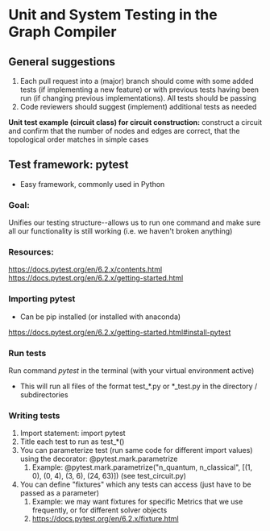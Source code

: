 # Unit and System Testing in the Graph Compiler

## General suggestions

1. Each pull request into a (major) branch should come with some added tests (if implementing a new feature) or with
   previous tests having been run (if changing previous implementations). All tests should be passing
2. Code reviewers should suggest (implement) additional tests as needed

**Unit test example (circuit class) for circuit construction:** construct a circuit and confirm that the number of nodes
and edges are correct, that the topological order matches in simple cases

## Test framework: pytest

* Easy framework, commonly used in Python

### Goal:

Unifies our testing structure--allows us to run one command and make sure all our functionality
is still working (i.e. we haven't broken anything)

### Resources:

https://docs.pytest.org/en/6.2.x/contents.html
https://docs.pytest.org/en/6.2.x/getting-started.html

### Importing pytest

* Can be pip installed (or installed with anaconda)

https://docs.pytest.org/en/6.2.x/getting-started.html#install-pytest

### Run tests

Run command *pytest* in the terminal (with your virtual environment active)

* This will run all files of the format test_*.py or *_test.py in the directory / subdirectories

### Writing tests

1. Import statement: import pytest
2. Title each test to run as test_*()
3. You can parameterize test (run same code for different import values) using the decorator: @pytest.mark.parametrize
    1. Example: @pytest.mark.parametrize("n_quantum, n_classical", [(1, 0), (0, 4), (3, 6), (24, 63)]) (see
       test_circuit.py)
4. You can define "fixtures" which any tests can access (just have to be passed as a parameter)
    1. Example: we may want fixtures for specific Metrics that we use frequently, or for different solver objects
    2. https://docs.pytest.org/en/6.2.x/fixture.html